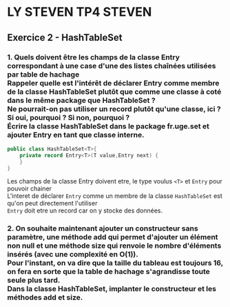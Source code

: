 # LY STEVEN TP4 STEVEN

## Exercice 2 - HashTableSet

### 1. Quels doivent être les champs de la classe Entry correspondant à une case d'une des listes chaînées utilisées par table de hachage<br>Rappeler quelle est l'intérêt de déclarer Entry comme membre de la classe HashTableSet plutôt que comme une classe à coté dans le même package que HashTableSet ?<br>Ne pourrait-on pas utiliser un record plutôt qu'une classe, ici ? Si oui, pourquoi ? Si non, pourquoi ?<br>Écrire la classe HashTableSet dans le package fr.uge.set et ajouter Entry en tant que classe interne.
```java
public class HashTableSet<T>{
	private record Entry<T>(T value,Entry next) {
	}
}
```
Les champs de la classe Entry doivent etre, le type voulus ``<T>`` et ``Entry`` pour pouvoir chainer 
<br> L'interet de déclarer ``Entry`` comme un membre de la classe ``HashTableSet`` est qu'on peut directement l'utiliser
<br> ``Entry`` doit etre un record car on y stocke des données.

### 2. On souhaite maintenant ajouter un constructeur sans paramètre, une méthode add qui permet d'ajouter un élément non null et une méthode size qui renvoie le nombre d'éléments insérés (avec une complexité en O(1)).<br>Pour l'instant, on va dire que la taille du tableau est toujours 16, on fera en sorte que la table de hachage s'agrandisse toute seule plus tard.<br>Dans la classe HashTableSet, implanter le constructeur et les méthodes add et size.

```java

```
`````````````````